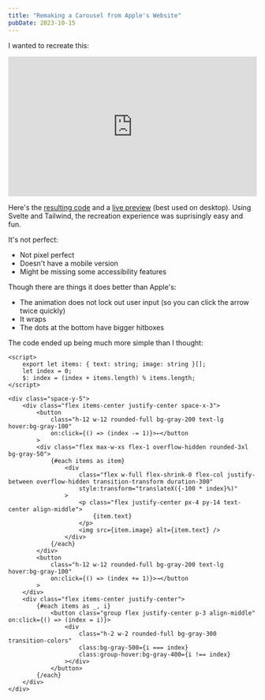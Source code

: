 ```yaml
---
title: "Remaking a Carousel from Apple's Website"
pubDate: 2023-10-15
---
```


I wanted to recreate this:

<style>.embed-container { position: relative; padding-bottom: 56.25%; height: 0; overflow: hidden; max-width: 100%; } .embed-container iframe, .embed-container object, .embed-container embed { position: absolute; top: 0; left: 0; width: 100%; height: 100%; }</style><div class='embed-container'><iframe src='https://www.youtube.com/embed/nsBi8D5e188' frameborder='0' allowfullscreen></iframe></div>

Here's the [resulting code](https://github.com/onsclom/apple-carousel-remake)
and a [live preview](https://apple-carousel-remake.vercel.app/) (best used on
desktop). Using Svelte and Tailwind, the recreation experience was suprisingly
easy and fun.

It's not perfect:

- Not pixel perfect
- Doesn't have a mobile version
- Might be missing some accessibility features

Though there are things it does better than Apple's:

- The animation does not lock out user input (so you can click the arrow twice
  quickly)
- It wraps
- The dots at the bottom have bigger hitboxes

The code ended up being much more simple than I thought:

```svelte
<script>
	export let items: { text: string; image: string }[];
	let index = 0;
	$: index = (index + items.length) % items.length;
</script>

<div class="space-y-5">
	<div class="flex items-center justify-center space-x-3">
		<button
			class="h-12 w-12 rounded-full bg-gray-200 text-lg hover:bg-gray-100"
			on:click={() => (index -= 1)}>←</button
		>
		<div class="flex max-w-xs flex-1 overflow-hidden rounded-3xl bg-gray-50">
			{#each items as item}
				<div
					class="flex w-full flex-shrink-0 flex-col justify-between overflow-hidden transition-transform duration-300"
					style:transform="translateX({-100 * index}%)"
				>
					<p class="flex justify-center px-4 py-14 text-center align-middle">
						{item.text}
					</p>
					<img src={item.image} alt={item.text} />
				</div>
			{/each}
		</div>
		<button
			class="h-12 w-12 rounded-full bg-gray-200 text-lg hover:bg-gray-100"
			on:click={() => (index += 1)}>→</button
		>
	</div>
	<div class="flex items-center justify-center">
		{#each items as _, i}
			<button class="group flex justify-center p-3 align-middle" on:click={() => (index = i)}>
				<div
					class="h-2 w-2 rounded-full bg-gray-300 transition-colors"
					class:bg-gray-500={i === index}
					class:group-hover:bg-gray-400={i !== index}
				></div>
			</button>
		{/each}
	</div>
</div>
```
